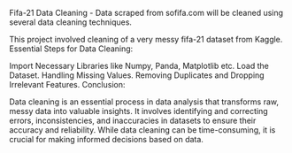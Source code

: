 Fifa-21 Data Cleaning - Data scraped from sofifa.com will be cleaned using several data cleaning techniques.

This project involved cleaning of a very messy fifa-21 dataset from Kaggle. 
Essential Steps for Data Cleaning:

Import Necessary Libraries like Numpy, Panda, Matplotlib etc.
Load the Dataset.
Handling Missing Values.
Removing Duplicates and Dropping Irrelevant Features.
Conclusion:

Data cleaning is an essential process in data analysis that transforms raw, messy data into valuable insights. It involves identifying and correcting errors, inconsistencies, and inaccuracies in datasets to ensure their accuracy and reliability. While data cleaning can be time-consuming, it is crucial for making informed decisions based on data.
